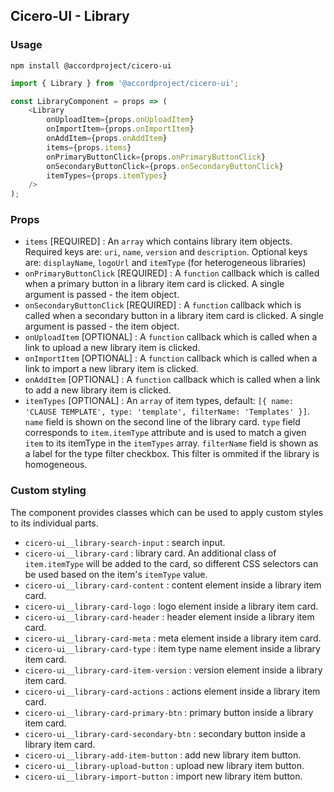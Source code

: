 ## Cicero-UI - Library

### Usage

```shell
npm install @accordproject/cicero-ui
```

```js
import { Library } from '@accordproject/cicero-ui';

const LibraryComponent = props => (
    <Library
        onUploadItem={props.onUploadItem}
        onImportItem={props.onImportItem}
        onAddItem={props.onAddItem}
        items={props.items}
        onPrimaryButtonClick={props.onPrimaryButtonClick}
        onSecondaryButtonClick={props.onSecondaryButtonClick}
        itemTypes={props.itemTypes}
    />
);
```

### Props

- `items` [REQUIRED] : An `array` which contains library item objects. Required keys are: `uri`, `name`, `version` and `description`.
Optional keys are: `displayName`, `logoUrl` and `itemType` (for heterogeneous libraries)
- `onPrimaryButtonClick` [REQUIRED] : A `function` callback which is called when a primary button in a library item card is clicked. A single argument is passed - the item object.
- `onSecondaryButtonClick` [REQUIRED] : A `function` callback which is called when a secondary button in a library item card is clicked. A single argument is passed - the item object.
- `onUploadItem` [OPTIONAL] : A `function` callback which is called when a link to upload a new library item is clicked.
- `onImportItem` [OPTIONAL] : A `function` callback which is called when a link to import a new library item is clicked.
- `onAddItem` [OPTIONAL] : A `function` callback which is called when a link to add a new library item is clicked.
- `itemTypes` [OPTIONAL] : An `array` of item types, default: `[{ name: 'CLAUSE TEMPLATE', type: 'template', filterName: 'Templates' }]`.
`name` field is shown on the second line of the library card.
`type` field corresponds to `item.itemType` attribute and is used to match a given `item` to its itemType in the `itemTypes` array.
`filterName` field is shown as a label for the type filter checkbox. This filter is ommited if the library is homogeneous.

### Custom styling

The component provides classes which can be used to apply custom styles to its individual parts.

- `cicero-ui__library-search-input` : search input.
- `cicero-ui__library-card` : library card. An additional class of `item.itemType` will be added to the card,
so different CSS selectors can be used based on the item's `itemType` value.
- `cicero-ui__library-card-content` : content element inside a library item card.
- `cicero-ui__library-card-logo` : logo element inside a library item card.
- `cicero-ui__library-card-header` : header element inside a library item card.
- `cicero-ui__library-card-meta` : meta element inside a library item card.
- `cicero-ui__library-card-type` : item type name element inside a library item card.
- `cicero-ui__library-card-item-version` : version element inside a library item card.
- `cicero-ui__library-card-actions` : actions element inside a library item card.
- `cicero-ui__library-card-primary-btn` : primary button inside a library item card.
- `cicero-ui__library-card-secondary-btn` : secondary button inside a library item card.
- `cicero-ui__library-add-item-button` : add new library item button.
- `cicero-ui__library-upload-button` : upload new library item button.
- `cicero-ui__library-import-button` : import new library item button.
